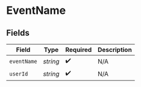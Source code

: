 # EventName


## Fields

| Field              | Type               | Required           | Description        |
| ------------------ | ------------------ | ------------------ | ------------------ |
| `eventName`        | *string*           | :heavy_check_mark: | N/A                |
| `userId`           | *string*           | :heavy_check_mark: | N/A                |
